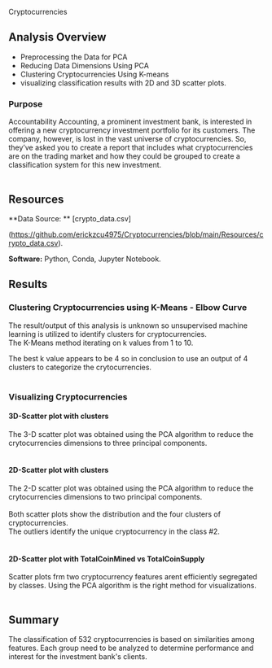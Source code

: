 Cryptocurrencies

## Analysis Overview

- Preprocessing the Data for PCA
- Reducing Data Dimensions Using PCA
- Clustering Cryptocurrencies Using K-means
- visualizing classification results with 2D and 3D scatter plots.

### Purpose 
Accountability Accounting, a prominent investment bank, is interested in offering a new cryptocurrency investment portfolio for its customers. The company, however, is lost in the vast universe of cryptocurrencies. So, they’ve asked you to create a report that includes what cryptocurrencies are on the trading market and how they could be grouped to create a classification system for this new investment.
<br><br>

## Resources
**Data Source: ** [crypto_data.csv] 

(https://github.com/erickzcu4975/Cryptocurrencies/blob/main/Resources/crypto_data.csv).

**Software:** Python, Conda, Jupyter Notebook.


## Results


### Clustering Cryptocurrencies using K-Means - Elbow Curve
The result/output of this analysis is unknown so unsupervised machine learning is utilized to identify clusters for cryptocurrencies.\
The K-Means method iterating on k values from 1 to 10. 

The best k value appears to be 4 so in conclusion to use an output of 4 clusters to categorize the crytocurrencies.
<br><br>

### Visualizing Cryptocurrencies
#### 3D-Scatter plot with clusters

The 3-D scatter plot was obtained using the PCA algorithm to reduce the crytocurrencies dimensions to three principal components.
<br><br>

#### 2D-Scatter plot with clusters

The 2-D scatter plot was obtained using the PCA algorithm to reduce the crytocurrencies dimensions to two principal components.
<br><br>
Both scatter plots show the distribution and the four clusters of cryptocurrencies.<br>
The outliers identify the unique cryptocurrency in the class #2.
<br><br>


#### 2D-Scatter plot with TotalCoinMined vs TotalCoinSupply

Scatter plots frm two cryptocurrency features arent efficiently segregated by classes. Using the PCA algorithm is the right method for visualizations.
<br><br>

## Summary
The classification of 532 cryptocurrencies is based on similarities among features.
Each group need to be analyzed to determine performance and interest for the investment bank's clients.


